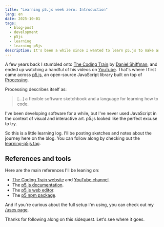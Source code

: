 ```yaml
---
title: "Learning p5.js week zero: Introduction"
lang: en
date: 2025-10-01
tags:
  - blog-post
  - development
  - p5js
  - learning
  - learning-p5js
description: It's been a while since I wanted to learn p5.js to make art through code, and in the next few weeks I'm going to be sharing my progress with this library.
---
```

A few years back I stumbled onto [The Coding Train](https://thecodingtrain.com/) by [Daniel Shiffman](https://en.wikipedia.org/wiki/Daniel_Shiffman), and ended up watching a handful of his videos on [YouTube](https://www.youtube.com/c/TheCodingTrain/). That's where I first came across [p5.js](https://p5js.org/), an open-source JavaScript library built on top of [Processing](https://en.wikipedia.org/wiki/Processing). 

Processing describes itself as:

> [...] a flexible software sketchbook and a language for learning how to code.

I've been developing software for a while, but I've never used JavaScript in the context of visual and interactive art. p5.js looked like the perfect excuse to try.

So this is a little learning log. I'll be posting sketches and notes about the journey here on the blog. You can follow along by checking out the [learning-p5js tag](/blog/tags/learning-p5js).
## References and tools

Here are the main references I'll be leaning on:
- [The Coding Train website](https://thecodingtrain.com/) and [YouTube channel](https://www.youtube.com/c/TheCodingTrain/).
- The [p5.js documentation](https://p5js.org/reference/).
- The [p5.js web editor](https://editor.p5js.org/).
- The [p5 npm package](https://www.npmjs.com/package/p5).

And if you're curious about the full setup I'm using, you can check out my [/uses page](/uses#software).

Thanks for following along on this sidequest. Let's see where it goes. 
